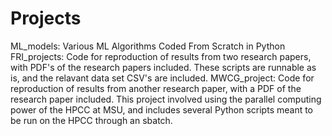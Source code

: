 # Projects
ML_models: Various ML Algorithms Coded From Scratch in Python
FRI_projects: Code for reproduction of results from two research papers, with PDF's of the research papers included. These scripts are runnable as is, and the relavant data set CSV's are included.
MWCG_project: Code for reproduction of results from another research paper, with a PDF of the research paper included. This project involved using the parallel computing power of the HPCC at MSU, and includes several Python scripts meant to be run on the HPCC through an sbatch.

